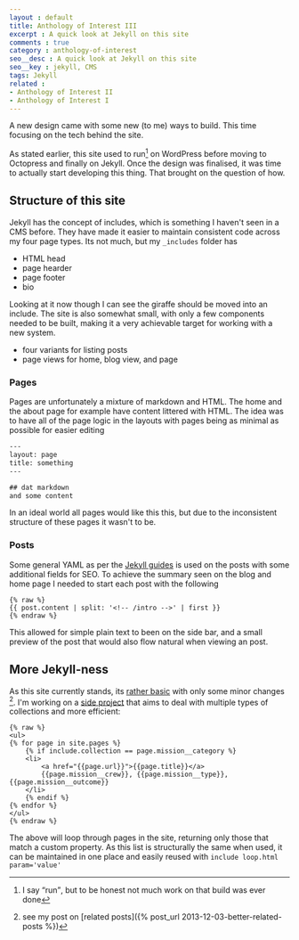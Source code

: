 ```yaml
---
layout : default
title: Anthology of Interest III
excerpt : A quick look at Jekyll on this site
comments : true
category : anthology-of-interest
seo__desc : A quick look at Jekyll on this site
seo__key : jekyll, CMS
tags: Jekyll
related :
- Anthology of Interest II
- Anthology of Interest I
---
```

A new design came with some new (to me) ways to build. This time focusing on the tech behind the site.
<!-- /intro -->

As stated earlier, this site used to run[^1] on WordPress before moving to Octopress and finally on Jekyll. Once the design was finalised, it was time to actually start developing this thing. That brought on the question of how.

## Structure of this site
Jekyll has the concept of includes, which is something I haven't seen in a CMS before. They have made it easier to maintain consistent code across my four page types. Its not much, but my `_includes` folder has

- HTML head
- page hearder
- page footer 
- bio

Looking at it now though I can see the giraffe should be moved into an include. The site is also somewhat small, with only a few components needed to be built, making it a very achievable target for working with a new system.

- four variants for listing posts
- page views for home, blog view, and page


### Pages
Pages are unfortunately a mixture of markdown and HTML. The home and the about page for example have content littered with HTML. The idea was to have all of the page logic in the layouts with pages being as minimal as possible for easier editing 

~~~ html
---
layout: page
title: something
---

## dat markdown
and some content
~~~

In an ideal world all pages would like this this, but due to the inconsistent structure of these pages it wasn't to be.

### Posts
Some general YAML as per the [Jekyll guides](http://jekyllrb.com/docs/frontmatter/) is used on the posts with some additional fields for SEO. To achieve the summary seen on the blog and home page I needed to start each post with the following 

~~~
{% raw %}
{{ post.content | split: '<!-- /intro -->' | first }}
{% endraw %}
~~~

This allowed for simple plain text to been on the side bar, and a small preview of the post that would also flow natural when viewing an post.

## More Jekyll-ness
As this site currently stands, its [rather basic](https://twitter.com/iamdevloper/status/420254040677961728) with only some minor changes [^2]. I'm working on a [side project](https://github.com/Piderman/DESI) that aims to deal with multiple types of collections and more efficient: 

~~~
{% raw %}
<ul>
{% for page in site.pages %}
    {% if include.collection == page.mission__category %}
    <li>
        <a href="{{page.url}}">{{page.title}}</a>
        {{page.mission__crew}}, {{page.mission__type}}, {{page.mission__outcome}}
    </li>
    {% endif %}
{% endfor %}
</ul>
{% endraw %}
~~~

The above will loop through pages in the site, returning only those that match a custom property. As this list is structurally the same when used, it can be maintained in one place and easily reused with `include loop.html param='value'`


[^1]: I say <q>run</q>, but to be honest not much work on that build was ever done
[^2]: see my post on [related posts]({% post_url 2013-12-03-better-related-posts %})
